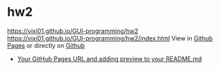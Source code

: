 # hw2<br />
https://vixi01.github.io/GUI-programming/hw2<br />
https://vixi01.github.io/GUI-programming/hw2/index.html
View in [Github Pages](https://tomcam.github.io/least-github-pages/) or directly on [Github](https://github.com/tomcam/least-github-pages/) 
* [Your GitHub Pages URL and adding preview to your README.md](/least-github-pages/add-github-pages-preview.html)

